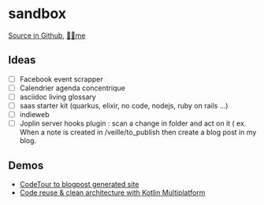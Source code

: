 # sandbox
[Source in Github](https://github.com/marc-bouvier/sandbox), [🙋‍♂️me](https://github.com/marc-bouvier)

## Ideas

- [ ] Facebook event scrapper
- [ ] Calendrier agenda concentrique
- [ ] asciidoc living glossary
- [ ] saas starter kit (quarkus, elixir, no code, nodejs, ruby on rails ...)
- [ ] indieweb
- [ ] Joplin server hooks plugin : scan a change in folder and act on it ( ex. When a note is created in /veille/to_publish then create a blog post in my blog.

## Demos

- [CodeTour to blogpost generated site](generators_and_CLIs/codeTour-2-markdown_mvp_ok/dist/posts/tours/mobilizon-frontend.tour)
- [Code reuse & clean architecture with Kotlin Multiplatform](showcases/kotlin-multiplatform-domain-lib)

